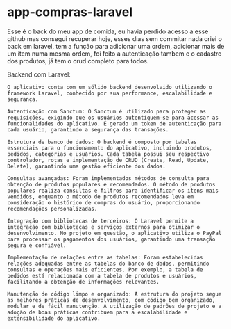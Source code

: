 # app-compras-laravel

Esse é o back do meu app de comida, eu havia perdido acesso a esse github mas consegui recuperar hoje, esses dias sem commitar nada criei o back em laravel, tem a função para adicionar uma ordem, adicionar mais de um item numa mesma ordem, foi feito a autenticação tambem e o cadastro dos produtos, já tem o crud completo para todos.

Backend com Laravel:

    O aplicativo conta com um sólido backend desenvolvido utilizando o framework Laravel, conhecido por sua performance, escalabilidade e segurança.

    Autenticação com Sanctum: O Sanctum é utilizado para proteger as requisições, exigindo que os usuários autentiquem-se para acessar as funcionalidades do aplicativo. É gerado um token de autenticação para cada usuário, garantindo a segurança das transações.

    Estrutura de banco de dados: O backend é composto por tabelas essenciais para o funcionamento do aplicativo, incluindo produtos, pedidos, categorias e usuários. Cada tabela possui seu respectivo controlador, rotas e implementação de CRUD (Create, Read, Update, Delete), garantindo uma gestão eficiente dos dados.

    Consultas avançadas: Foram implementados métodos de consulta para obtenção de produtos populares e recomendados. O método de produtos populares realiza consultas e filtros para identificar os itens mais vendidos, enquanto o método de produtos recomendados leva em consideração o histórico de compras do usuário, proporcionando recomendações personalizadas.

    Integração com bibliotecas de terceiros: O Laravel permite a integração com bibliotecas e serviços externos para otimizar o desenvolvimento. No projeto em questão, o aplicativo utiliza o PayPal para processar os pagamentos dos usuários, garantindo uma transação segura e confiável.

    Implementação de relações entre as tabelas: Foram estabelecidas relações adequadas entre as tabelas do banco de dados, permitindo consultas e operações mais eficientes. Por exemplo, a tabela de pedidos está relacionada com a tabela de produtos e usuários, facilitando a obtenção de informações relevantes.

    Manutenção de código limpo e organizado: A estrutura do projeto segue as melhores práticas de desenvolvimento, com código bem organizado, modular e de fácil manutenção. A utilização de padrões de projeto e a adoção de boas práticas contribuem para a escalabilidade e extensibilidade do aplicativo.
